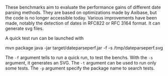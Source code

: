 These benchmarks aim to evaluate the performance gains of different date parsing methods.
They are based on optimizations made by Axibase, but the code is no longer accessible today.
Various improvements have been made, notably the detection of dates in RFC822 or RFC 3164 format.
It can generate svg files.

A quick test run can be launched with

  mvn package
  java -jar target/dateparseperf.jar -f  -s /tmp/dateparseperf.svg

The `-f` argument tells to run a quick run, to test the benchs. With the `-s` argument, it generates an SVG.
The `-t` argument can be used to run only some tests. The `-p` argument specify the package name to search tests.
